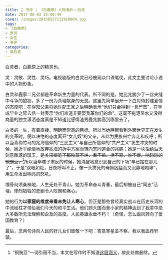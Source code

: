 ```yaml
---
title: 📖 书评 | 《白鹿原》人物浅析——白灵
date: 2017-06-03 15:40:49
cover: /images/20150527112910869.jpg
tags:
- 《白鹿原》
- 原创
- 女性
- 书评
categories:
- 读后感
---
```

白灵者，白鹿原上的精灵也。

灵：灵敏、灵性、灵巧。电视剧版的白灵已经被观众口诛笔伐，此文主要讨论小说中的人物形象。

白灵和鹿家二兄弟都是革命新生力量的代表。所不同的是，她比兆鹏少了一丝夹缝中斗争的狼狈，多了一份为真理献身的无畏。这里先简单展开一下白对待封建爱情的态度吧：在得知父亲将她许配王家之后明确表示“他们只会得到一具尸首”，在学成毕业之际去信一封表示“你们难道非要娶我革你们的命”。这毫不拖泥带水又没得商量的独立潇洒态度真是不知道比感情渣男鹿兆鹏高到哪里去了。

白灵的一生，有着直接、明确而崇高的目标。所以当她睁眼看到外面世界正在发生的变革时，便以决绝的态度离开“女儿奴”的父亲，从此为民族兴亡奔走和疾呼；所以当青梅竹马的兆海信仰的“三民主义”与自己所信仰的“共产主义”发生冲突的时候，她近乎绝情地放弃兆海的折中方案而转向志同道合的兆鹏；她是一块拒绝后天刻意雕琢的璞玉，~~是关汉卿笔下那粒蒸不烂、煮不熟、捶不匾、炒不爆、响珰珰的铜豌豆，[^1]~~所以当毕瞎子肃反的时候，她清醒地意识到自己的下场“早已摆在那儿了”，于是“双眼如炬，日夜呼叫不止，像一头拼死的母狮凶猛而又沉静地咆哮”，用生命发出响亮的怒吼。

埋骨何须桑梓地，人生无处不青山。她为革命奋斗青春，最后却被自己“同志”活埋，惨烈牺牲的悲剧令人叹惋和痛心。

她的行为**以家庭的维度来看未免让人寒心**，但正是那些曾经真实战斗在历史长河的中流砥柱才带给我们今天的和平生活。他们顾大国而舍小家的精神达到了我辈中绝大多数所无法理解和企及的高度。人民英雄永垂不朽！（奇怪，怎么画风转向了爱国教育？）

最后，念两句诗向人民的好儿女们致敬一下吧：寄意寒星荃不察，我以我血荐轩辕。

[^1]: “铜豌豆”一词引用不当，本文在写作时不知道[这层涵义](/post/2020-06-24/what-is-tong-wan-dou/)，故此处做删除。
